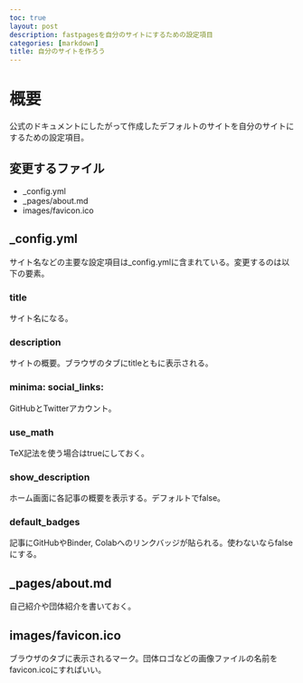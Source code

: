 ```yaml
---
toc: true
layout: post
description: fastpagesを自分のサイトにするための設定項目
categories: [markdown]
title: 自分のサイトを作ろう
---
```


# 概要

公式のドキュメントにしたがって作成したデフォルトのサイトを自分のサイトにするための設定項目。

## 変更するファイル

- _config.yml
- _pages/about.md
- images/favicon.ico

## _config.yml

サイト名などの主要な設定項目は_config.ymlに含まれている。変更するのは以下の要素。

### title

サイト名になる。

### description

サイトの概要。ブラウザのタブにtitleともに表示される。

### minima: social_links:

GitHubとTwitterアカウント。

### use_math

TeX記法を使う場合はtrueにしておく。

### show_description

ホーム画面に各記事の概要を表示する。デフォルトでfalse。

### default_badges

記事にGitHubやBinder, Colabへのリンクバッジが貼られる。使わないならfalseにする。

## _pages/about.md

自己紹介や団体紹介を書いておく。

## images/favicon.ico

ブラウザのタブに表示されるマーク。団体ロゴなどの画像ファイルの名前をfavicon.icoにすればいい。